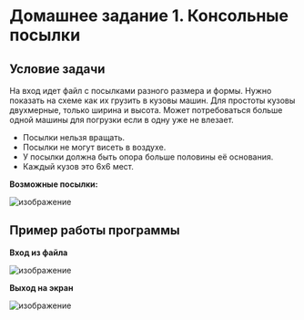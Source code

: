 # Домашнее задание 1. Консольные посылки
## Условие задачи
На вход идет файл с посылками разного размера и формы. 
Нужно показать на схеме как их грузить в кузовы машин.
Для простоты кузовы двухмерные, только ширина и высота.
Может потребоваться больше одной машины для погрузки если в одну уже не влезает.

- Посылки нельзя вращать.
- Посылки не могут висеть в воздухе.
- У посылки должна быть опора больше половины её основания.
- Каждый кузов это 6x6 мест.

**Возможные посылки:**

![изображение](https://github.com/user-attachments/assets/b7c27d8c-8eb7-4c98-82a7-38c26105d4ec)

## Пример работы программы
**Вход из файла**

![изображение](https://github.com/user-attachments/assets/2703aa5b-dc70-4a33-8e08-5cdb0c7fd3c7)

**Выход на экран**

![изображение](https://github.com/user-attachments/assets/580deb3a-43ad-48f4-b0f3-170393b8aee1)
